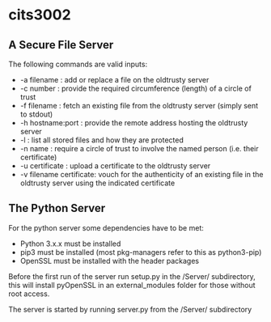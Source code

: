# cits3002

## A Secure File Server

The following commands are valid inputs:
* -a filename 		: add or replace a file on the oldtrusty server
* -c number 		: provide the required circumference (length) of a circle of trust
* -f filename 		: fetch an existing file from the oldtrusty server (simply sent to stdout)
* -h hostname:port 	: provide the remote address hosting the oldtrusty server
* -l 			: list all stored files and how they are protected
* -n name 		: require a circle of trust to involve the named person (i.e. their certificate)
* -u certificate 	: upload a certificate to the oldtrusty server
* -v filename certificate: vouch for the authenticity of an existing file in the oldtrusty server using the indicated certificate

## The Python Server

For the python server some dependencies have to be met:
* Python 3.x.x must be installed
* pip3 must be installed (most pkg-managers refer to this as python3-pip)
* OpenSSL must be installed with the header packages

Before the first run of the server run setup.py in the /Server/ subdirectory, this will install pyOpenSSL in an external_modules folder for those without root access.

The server is started by running server.py from the /Server/ subdirectory
